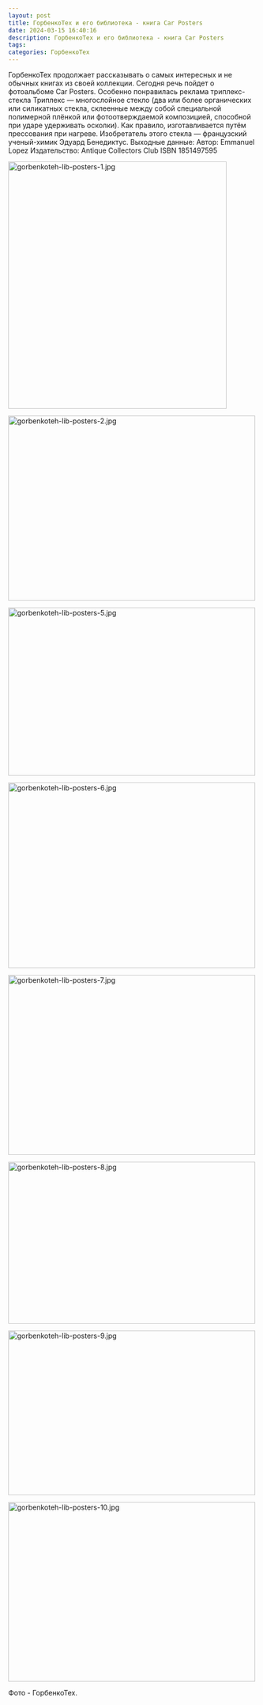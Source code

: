```yaml
---
layout: post
title: ГорбенкоТех и его библиотека - книга Car Posters
date: 2024-03-15 16:40:16
description: ГорбенкоТех и его библиотека - книга Car Posters
tags: 
categories: ГорбенкоТех
---
```


ГорбенкоТех продолжает рассказывать о самых интересных и не обычных книгах из своей коллекции. Сегодня речь пойдет о фотоальбоме Car Posters. Особенно понравилась реклама триплекс-стекла Триплекс — многослойное стекло (два или более органических или силикатных стекла, склеенные между собой специальной полимерной плёнкой или фотоотверждаемой композицией, способной при ударе удерживать осколки). Как правило, изготавливается путём прессования при нагреве. Изобретатель этого стекла — французский ученый-химик Эдуард Бенедиктус.
Выходные данные:
Автор:  Emmanuel Lopez
Издательство: Antique Collectors Club
ISBN 1851497595 

<a href="https://fotki.yandex.ru/next/users/roman-gorbenko/album/160400/view/691269?page=0" target="_blank"><img src="https://img-fotki.yandex.ru/get/6747/18471615.77/0_a8c45_10fd3157_L.jpg" width="442" height="500" border="0" title="gorbenkoteh-lib-posters-1.jpg" alt="gorbenkoteh-lib-posters-1.jpg"/></a>

<a href="https://fotki.yandex.ru/next/users/roman-gorbenko/album/160400/view/691270?page=0" target="_blank"><img src="https://img-fotki.yandex.ru/get/2708/18471615.77/0_a8c46_99b890b0_L.jpg" width="500" height="374" border="0" title="gorbenkoteh-lib-posters-2.jpg" alt="gorbenkoteh-lib-posters-2.jpg"/></a>

<a href="https://fotki.yandex.ru/next/users/roman-gorbenko/album/160400/view/691274?page=0" target="_blank"><img src="https://img-fotki.yandex.ru/get/9668/18471615.77/0_a8c4a_79dba40e_L.jpg" width="500" height="340" border="0" title="gorbenkoteh-lib-posters-5.jpg" alt="gorbenkoteh-lib-posters-5.jpg"/></a>

<a href="https://fotki.yandex.ru/next/users/roman-gorbenko/album/160400/view/691275?page=0" target="_blank"><img src="https://img-fotki.yandex.ru/get/12/18471615.78/0_a8c4b_1096a49_L.jpg" width="500" height="375" border="0" title="gorbenkoteh-lib-posters-6.jpg" alt="gorbenkoteh-lib-posters-6.jpg"/></a>

<a href="https://fotki.yandex.ru/next/users/roman-gorbenko/album/160400/view/691276?page=0" target="_blank"><img src="https://img-fotki.yandex.ru/get/5706/18471615.78/0_a8c4c_50314a5_L.jpg" width="500" height="364" border="0" title="gorbenkoteh-lib-posters-7.jpg" alt="gorbenkoteh-lib-posters-7.jpg"/></a>

<a href="https://fotki.yandex.ru/next/users/roman-gorbenko/album/160400/view/691277?page=0" target="_blank"><img src="https://img-fotki.yandex.ru/get/3308/18471615.78/0_a8c4d_1fbee951_L.jpg" width="500" height="327" border="0" title="gorbenkoteh-lib-posters-8.jpg" alt="gorbenkoteh-lib-posters-8.jpg"/></a>

<a href="https://fotki.yandex.ru/next/users/roman-gorbenko/album/160400/view/691278?page=0" target="_blank"><img src="https://img-fotki.yandex.ru/get/15545/18471615.78/0_a8c4e_106a487d_L.jpg" width="500" height="333" border="0" title="gorbenkoteh-lib-posters-9.jpg" alt="gorbenkoteh-lib-posters-9.jpg"/></a>

<a href="https://fotki.yandex.ru/next/users/roman-gorbenko/album/160400/view/691279?page=0" target="_blank"><img src="https://img-fotki.yandex.ru/get/6745/18471615.78/0_a8c4f_ef75ae19_L.jpg" width="500" height="363" border="0" title="gorbenkoteh-lib-posters-10.jpg" alt="gorbenkoteh-lib-posters-10.jpg"/></a>

Фото - ГорбенкоТех.

